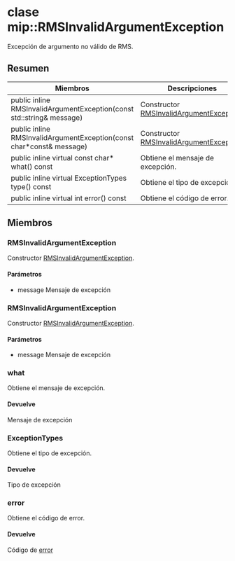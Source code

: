# <a name="class-miprmsinvalidargumentexception"></a>clase mip::RMSInvalidArgumentException 
Excepción de argumento no válido de RMS.
  
## <a name="summary"></a>Resumen
 Miembros                        | Descripciones                                
--------------------------------|---------------------------------------------
public inline RMSInvalidArgumentException(const std::string& message)  |  Constructor [RMSInvalidArgumentException](#classmip_1_1_r_m_s_invalid_argument_exception).
public inline RMSInvalidArgumentException(const char*const& message)  |  Constructor [RMSInvalidArgumentException](#classmip_1_1_r_m_s_invalid_argument_exception).
public inline virtual const char* what() const  |  Obtiene el mensaje de excepción.
public inline virtual ExceptionTypes type() const  |  Obtiene el tipo de excepción.
public inline virtual int error() const  |  Obtiene el código de error.
  
## <a name="members"></a>Miembros
  
### <a name="rmsinvalidargumentexception"></a>RMSInvalidArgumentException
Constructor [RMSInvalidArgumentException](#classmip_1_1_r_m_s_invalid_argument_exception).
  
#### <a name="parameters"></a>Parámetros
* message Mensaje de excepción
  
### <a name="rmsinvalidargumentexception"></a>RMSInvalidArgumentException
Constructor [RMSInvalidArgumentException](#classmip_1_1_r_m_s_invalid_argument_exception).
  
#### <a name="parameters"></a>Parámetros
* message Mensaje de excepción
  
### <a name="what"></a>what
Obtiene el mensaje de excepción.
  
#### <a name="returns"></a>Devuelve
Mensaje de excepción
  
### <a name="exceptiontypes"></a>ExceptionTypes
Obtiene el tipo de excepción.
  
#### <a name="returns"></a>Devuelve
Tipo de excepción
  
### <a name="error"></a>error
Obtiene el código de error.
  
#### <a name="returns"></a>Devuelve
Código de [error](#classmip_1_1_error)